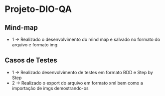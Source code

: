 # Projeto-DIO-QA

## Mind-map
- 1 -> Realizado o desenvolvimento do mind map e salvado no formato do arquivo e formato img

## Casos de Testes
- 1 -> Realizado desenvolvimento de testes em formato BDD e Step by Step
- 2 -> Realizado o export do arquivo em formato xml bem como a importação de imgs demostrando-os